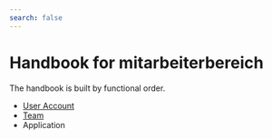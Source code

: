 ```yaml
---
search: false
---
```


# Handbook for mitarbeiterbereich

The handbook is built by functional order.

- [User Account](user-account/readme.md)
- [Team](team/readme.md)
- Application
